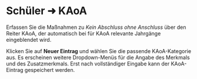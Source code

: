 # Schüler ➜ KAoA

Erfassen Sie die Maßnahmen zu *Kein Abschluss ohne Anschluss* über den Reiter KAoA, der automatisch bei für KAoA relevante Jahrgänge eingeblendet wird.

Klicken Sie auf **Neuer Eintrag** und wählen Sie die passende KAoA-Kategorie aus. Es erscheinen weitere Dropdown-Menüs für die Angabe des Merkmals und des Zusatzmerkmals. Erst nach vollständiger Eingabe kann der KAoA-Eintrag gespeichert werden.